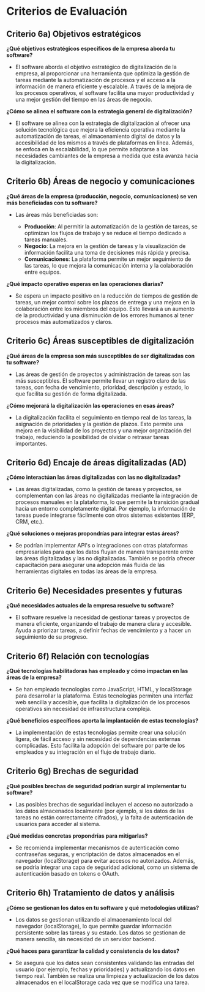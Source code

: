# Criterios de Evaluación

## Criterio 6a) Objetivos estratégicos

 **¿Qué objetivos estratégicos específicos de la empresa aborda tu software?**

  - El software aborda el objetivo estratégico de digitalización de la empresa, al proporcionar una herramienta que optimiza la gestión de tareas mediante la automatización de procesos y el acceso a la información de manera eficiente y escalable. A través de la mejora de los procesos operativos, el software facilita una mayor productividad y una mejor gestión del tiempo en las áreas de negocio.

**¿Cómo se alinea el software con la estrategia general de digitalización?**

  - El software se alinea con la estrategia de digitalización al ofrecer una solución tecnológica que mejora la eficiencia operativa mediante la automatización de tareas, el almacenamiento digital de datos y la accesibilidad de los mismos a través de plataformas en línea. Además, se enfoca en la escalabilidad, lo que permite adaptarse a las necesidades cambiantes de la empresa a medida que esta avanza hacia la digitalización.

## Criterio 6b) Áreas de negocio y comunicaciones

 **¿Qué áreas de la empresa (producción, negocio, comunicaciones) se ven más beneficiadas con tu software?**
  
 -  Las áreas más beneficiadas son:
  
    - **Producción**: Al permitir la automatización de la gestión de tareas, se optimizan los flujos de trabajo y se reduce el tiempo dedicado a tareas manuales.
    - **Negocio**: La mejora en la gestión de tareas y la visualización de información facilita una toma de decisiones más rápida y precisa.
    - **Comunicaciones**: La plataforma permite un mejor seguimiento de las tareas, lo que mejora la comunicación interna y la colaboración entre equipos.

 **¿Qué impacto operativo esperas en las operaciones diarias?**
 
 - Se espera un impacto positivo en la reducción de tiempos de gestión de tareas, un mejor control sobre los plazos de entrega y una mejora en la colaboración entre los miembros del equipo. Esto llevará a un aumento de la productividad y una disminución de los errores humanos al tener procesos más automatizados y claros.

## Criterio 6c) Áreas susceptibles de digitalización

 **¿Qué áreas de la empresa son más susceptibles de ser digitalizadas con tu software?**
 
 - Las áreas de gestión de proyectos y administración de tareas son las más susceptibles. El software permite llevar un registro claro de las tareas, con fecha de vencimiento, prioridad, descripción y estado, lo que facilita su gestión de forma digitalizada.

 **¿Cómo mejorará la digitalización las operaciones en esas áreas?**
 
 - La digitalización facilita el seguimiento en tiempo real de las tareas, la asignación de prioridades y la gestión de plazos. Esto permite una mejora en la visibilidad de los proyectos y una mejor organización del trabajo, reduciendo la posibilidad de olvidar o retrasar tareas importantes.

## Criterio 6d) Encaje de áreas digitalizadas (AD)

**¿Cómo interactúan las áreas digitalizadas con las no digitalizadas?**

 - Las áreas digitalizadas, como la gestión de tareas y proyectos, se complementan con las áreas no digitalizadas mediante la integración de procesos manuales en la plataforma, lo que permite la transición gradual hacia un entorno completamente digital. Por ejemplo, la información de tareas puede integrarse fácilmente con otros sistemas existentes (ERP, CRM, etc.).

 **¿Qué soluciones o mejoras propondrías para integrar estas áreas?**
 
 - Se podrían implementar API's o integraciones con otras plataformas empresariales para que los datos fluyan de manera transparente entre las áreas digitalizadas y las no digitalizadas. También se podría ofrecer capacitación para asegurar una adopción más fluida de las herramientas digitales en todas las áreas de la empresa.

## Criterio 6e) Necesidades presentes y futuras

 **¿Qué necesidades actuales de la empresa resuelve tu software?**
 
-  El software resuelve la necesidad de gestionar tareas y proyectos de manera eficiente, organizando el trabajo de manera clara y accesible. Ayuda a priorizar tareas, a definir fechas de vencimiento y a hacer un seguimiento de su progreso.

## Criterio 6f) Relación con tecnologías

 **¿Qué tecnologías habilitadoras has empleado y cómo impactan en las áreas de la empresa?**
 
 - Se han empleado tecnologías como JavaScript, HTML, y localStorage para desarrollar la plataforma. Estas tecnologías permiten una interfaz web sencilla y accesible, que facilita la digitalización de los procesos operativos sin necesidad de infraestructura compleja.

**¿Qué beneficios específicos aporta la implantación de estas tecnologías?**

 - La implementación de estas tecnologías permite crear una solución ligera, de fácil acceso y sin necesidad de dependencias externas complicadas. Esto facilita la adopción del software por parte de los empleados y su integración en el flujo de trabajo diario.

## Criterio 6g) Brechas de seguridad

 **¿Qué posibles brechas de seguridad podrían surgir al implementar tu software?**
 
 - Las posibles brechas de seguridad incluyen el acceso no autorizado a los datos almacenados localmente (por ejemplo, si los datos de las tareas no están correctamente cifrados), y la falta de autenticación de usuarios para acceder al sistema.

 **¿Qué medidas concretas propondrías para mitigarlas?**
 
 - Se recomienda implementar mecanismos de autenticación como contraseñas seguras, y encriptación de datos almacenados en el navegador (localStorage) para evitar accesos no autorizados. Además, se podría integrar una capa de seguridad adicional, como un sistema de autenticación basado en tokens o OAuth.

## Criterio 6h) Tratamiento de datos y análisis

 **¿Cómo se gestionan los datos en tu software y qué metodologías utilizas?**
 
 - Los datos se gestionan utilizando el almacenamiento local del navegador (localStorage), lo que permite guardar información persistente sobre las tareas y su estado. Los datos se gestionan de manera sencilla, sin necesidad de un servidor backend.

 **¿Qué haces para garantizar la calidad y consistencia de los datos?**
 
 - Se asegura que los datos sean consistentes validando las entradas del usuario (por ejemplo, fechas y prioridades) y actualizando los datos en tiempo real. También se realiza una limpieza y actualización de los datos almacenados en el localStorage cada vez que se modifica una tarea.

